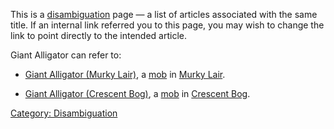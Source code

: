 This is a [disambiguation](:Category:_Disambiguation.md "wikilink") page
— a list of articles associated with the same title. If an internal link
referred you to this page, you may wish to change the link to point
directly to the intended article.

Giant Alligator can refer to:

-   [Giant Alligator (Murky
    Lair)](Giant_Alligator_(Murky_Lair) "wikilink"), a
    [mob](:Category:Mobs.md "wikilink") in [Murky
    Lair](:Category:_Murky_Lair.md "wikilink").

<!-- -->

-   [Giant Alligator (Crescent
    Bog)](Giant_Alligator_(Crescent_Bog) "wikilink"), a
    [mob](:Category:Mobs.md "wikilink") in [Crescent
    Bog](:Category:_Crescent_Bog.md "wikilink").

[Category: Disambiguation](Category:_Disambiguation "wikilink")
